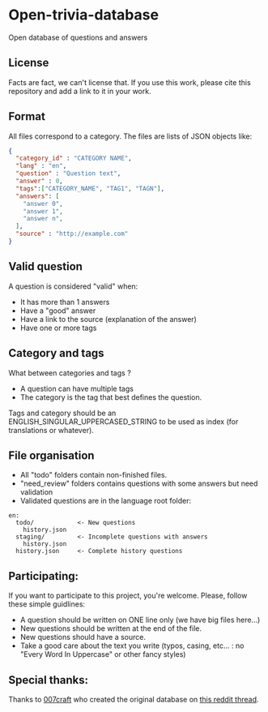 # Open-trivia-database
Open database of questions and answers

## License
Facts are fact, we can't license that. If you use this work, please cite this
repository and add a link to it in your work.

## Format
All files correspond to a category. The files are lists of JSON objects like:

```json
{
  "category_id" : "CATEGORY NAME",
  "lang" : "en",
  "question" : "Question text",
  "answer" : 0,
  "tags":["CATEGORY_NAME", "TAG1", "TAGN"],
  "answers": [
    "answer 0",
    "answer 1",
    "answer n",
  ],
  "source" : "http://example.com"
}
```

## Valid question
A question is considered "valid" when:
- It has more than 1 answers
- Have a "good" answer
- Have a link to the source (explanation of the answer)
- Have one or more tags

## Category and tags
What between categories and tags ?
- A question can have multiple tags
- The category is the tag that best defines the question.

Tags and category should be an ENGLISH_SINGULAR_UPPERCASED_STRING to be used as index
(for translations or whatever).

## File organisation
- All "todo" folders contain non-finished files.
- "need_review" folders contains questions with some answers but need validation
- Validated questions are in the language root folder:

```text
en:
  todo/            <- New questions
    history.json
  staging/         <- Incomplete questions with answers
    history.json
  history.json     <- Complete history questions
```

## Participating:
If you want to participate to this project, you're welcome. Please, follow these
simple guidlines:

  - A question should be written on ONE line only (we have big files here...)
  - New questions should be written at the end of the file.
  - New questions should have a source.
  - Take a good care about the text you write (typos, casing, etc... : no "Every Word In Uppercase" or other fancy styles)

## Special thanks:
Thanks to [007craft](https://www.reddit.com/user/007craft) who created the original database on [this reddit thread](https://www.reddit.com/r/trivia/comments/3wzpvt/free_database_of_50000_trivia_questions/).
